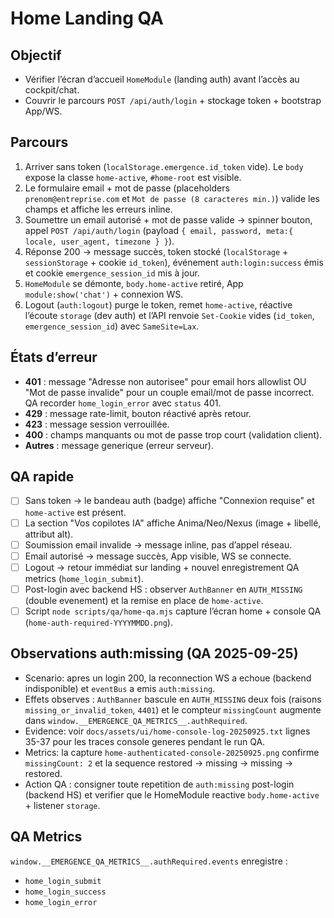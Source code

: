 # Home Landing QA

## Objectif
- Vérifier l’écran d’accueil `HomeModule` (landing auth) avant l’accès au cockpit/chat.
- Couvrir le parcours `POST /api/auth/login` + stockage token + bootstrap App/WS.

## Parcours
1. Arriver sans token (`localStorage.emergence.id_token` vide). Le `body` expose la classe `home-active`, `#home-root` est visible.
2. Le formulaire email + mot de passe (placeholders `prenom@entreprise.com` et `Mot de passe (8 caracteres min.)`) valide les champs et affiche les erreurs inline.
3. Soumettre un email autorisé + mot de passe valide -> spinner bouton, appel `POST /api/auth/login` (payload `{ email, password, meta:{ locale, user_agent, timezone } }`).
4. Réponse 200 -> message succès, token stocké (`localStorage` + `sessionStorage` + cookie `id_token`), événement `auth:login:success` émis et cookie `emergence_session_id` mis à jour.
5. `HomeModule` se démonte, `body.home-active` retiré, App `module:show('chat')` + connexion WS.
6. Logout (`auth:logout`) purge le token, remet `home-active`, réactive l’écoute `storage` (dev auth) et l’API renvoie `Set-Cookie` vides (`id_token`, `emergence_session_id`) avec `SameSite=Lax`.

## États d’erreur
- **401** : message "Adresse non autorisee" pour email hors allowlist OU "Mot de passe invalide" pour un couple email/mot de passe incorrect. QA recorder `home_login_error` avec `status` 401.
- **429** : message rate-limit, bouton réactivé après retour.
- **423** : message session verrouillée.
- **400** : champs manquants ou mot de passe trop court (validation client).
- **Autres** : message generique (erreur serveur).

## QA rapide
- [ ] Sans token → le bandeau auth (badge) affiche "Connexion requise" et `home-active` est présent.
- [ ] La section "Vos copilotes IA" affiche Anima/Neo/Nexus (image + libellé, attribut alt).
- [ ] Soumission email invalide → message inline, pas d’appel réseau.
- [ ] Email autorisé → message succès, App visible, WS se connecte.
- [ ] Logout → retour immédiat sur landing + nouvel enregistrement QA metrics (`home_login_submit`).
- [ ] Post-login avec backend HS : observer `AuthBanner` en `AUTH_MISSING` (double evenement) et la remise en place de `home-active`.
- [ ] Script `node scripts/qa/home-qa.mjs` capture l’écran home + console QA (`home-auth-required-YYYYMMDD.png`).

## Observations auth:missing (QA 2025-09-25)
- Scenario: apres un login 200, la reconnection WS a echoue (backend indisponible) et `eventBus` a emis `auth:missing`.
- Effets observes : `AuthBanner` bascule en `AUTH_MISSING` deux fois (raisons `missing_or_invalid_token`, `4401`) et le compteur `missingCount` augmente dans `window.__EMERGENCE_QA_METRICS__.authRequired`.
- Evidence: voir `docs/assets/ui/home-console-log-20250925.txt` lignes 35-37 pour les traces console generes pendant le run QA.
- Metrics: la capture `home-authenticated-console-20250925.png` confirme `missingCount: 2` et la sequence restored → missing → missing → restored.
- Action QA : consigner toute repetition de `auth:missing` post-login (backend HS) et verifier que le HomeModule reactive `body.home-active` + listener `storage`.

## QA Metrics
`window.__EMERGENCE_QA_METRICS__.authRequired.events` enregistre :
- `home_login_submit`
- `home_login_success`
- `home_login_error`




